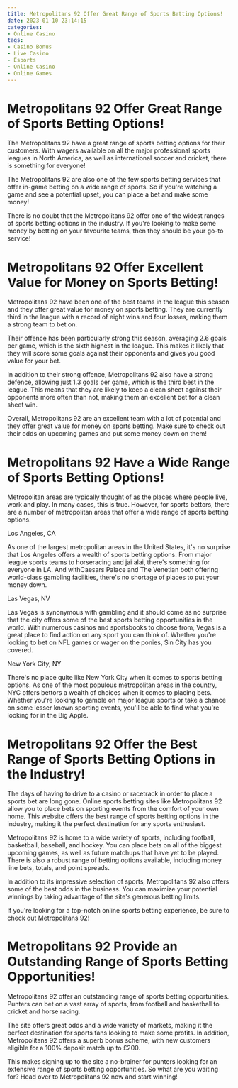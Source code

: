 ```yaml
---
title: Metropolitans 92 Offer Great Range of Sports Betting Options!
date: 2023-01-10 23:14:15
categories:
- Online Casino
tags:
- Casino Bonus
- Live Casino
- Esports
- Online Casino
- Online Games
---
```



#  Metropolitans 92 Offer Great Range of Sports Betting Options!

The Metropolitans 92 have a great range of sports betting options for their customers. With wagers available on all the major professional sports leagues in North America, as well as international soccer and cricket, there is something for everyone!

The Metropolitans 92 are also one of the few sports betting services that offer in-game betting on a wide range of sports. So if you're watching a game and see a potential upset, you can place a bet and make some money!

There is no doubt that the Metropolitans 92 offer one of the widest ranges of sports betting options in the industry. If you're looking to make some money by betting on your favourite teams, then they should be your go-to service!

#  Metropolitans 92 Offer Excellent Value for Money on Sports Betting!

Metropolitans 92 have been one of the best teams in the league this season and they offer great value for money on sports betting. They are currently third in the league with a record of eight wins and four losses, making them a strong team to bet on.

Their offence has been particularly strong this season, averaging 2.6 goals per game, which is the sixth highest in the league. This makes it likely that they will score some goals against their opponents and gives you good value for your bet.

In addition to their strong offence, Metropolitans 92 also have a strong defence, allowing just 1.3 goals per game, which is the third best in the league. This means that they are likely to keep a clean sheet against their opponents more often than not, making them an excellent bet for a clean sheet win.

Overall, Metropolitans 92 are an excellent team with a lot of potential and they offer great value for money on sports betting. Make sure to check out their odds on upcoming games and put some money down on them!

#  Metropolitans 92 Have a Wide Range of Sports Betting Options!

Metropolitan areas are typically thought of as the places where people live, work and play. In many cases, this is true. However, for sports bettors, there are a number of metropolitan areas that offer a wide range of sports betting options.

Los Angeles, CA

As one of the largest metropolitan areas in the United States, it's no surprise that Los Angeles offers a wealth of sports betting options. From major league sports teams to horseracing and jai alai, there's something for everyone in LA. And withCaesars Palace and The Venetian both offering world-class gambling facilities, there's no shortage of places to put your money down.

Las Vegas, NV

Las Vegas is synonymous with gambling and it should come as no surprise that the city offers some of the best sports betting opportunities in the world. With numerous casinos and sportsbooks to choose from, Vegas is a great place to find action on any sport you can think of. Whether you're looking to bet on NFL games or wager on the ponies, Sin City has you covered.

New York City, NY

There's no place quite like New York City when it comes to sports betting options. As one of the most populous metropolitan areas in the country, NYC offers bettors a wealth of choices when it comes to placing bets. Whether you're looking to gamble on major league sports or take a chance on some lesser known sporting events, you'll be able to find what you're looking for in the Big Apple.

#  Metropolitans 92 Offer the Best Range of Sports Betting Options in the Industry!

The days of having to drive to a casino or racetrack in order to place a sports bet are long gone. Online sports betting sites like Metropolitans 92 allow you to place bets on sporting events from the comfort of your own home. This website offers the best range of sports betting options in the industry, making it the perfect destination for any sports enthusiast.

Metropolitans 92 is home to a wide variety of sports, including football, basketball, baseball, and hockey. You can place bets on all of the biggest upcoming games, as well as future matchups that have yet to be played. There is also a robust range of betting options available, including money line bets, totals, and point spreads.

In addition to its impressive selection of sports, Metropolitans 92 also offers some of the best odds in the business. You can maximize your potential winnings by taking advantage of the site's generous betting limits.

If you're looking for a top-notch online sports betting experience, be sure to check out Metropolitans 92!

#  Metropolitans 92 Provide an Outstanding Range of Sports Betting Opportunities!

Metropolitans 92 offer an outstanding range of sports betting opportunities. Punters can bet on a vast array of sports, from football and basketball to cricket and horse racing.

The site offers great odds and a wide variety of markets, making it the perfect destination for sports fans looking to make some profits. In addition, Metropolitans 92 offers a superb bonus scheme, with new customers eligible for a 100% deposit match up to £200.

This makes signing up to the site a no-brainer for punters looking for an extensive range of sports betting opportunities. So what are you waiting for? Head over to Metropolitans 92 now and start winning!